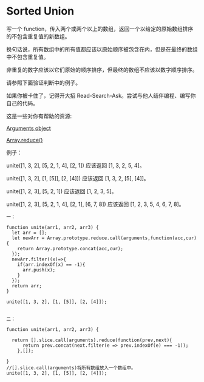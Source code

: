 # Sorted Union
写一个 function，传入两个或两个以上的数组，返回一个以给定的原始数组排序的不包含重复值的新数组。

换句话说，所有数组中的所有值都应该以原始顺序被包含在内，但是在最终的数组中不包含重复值。

非重复的数字应该以它们原始的顺序排序，但最终的数组不应该以数字顺序排序。

请参照下面验证判断中的例子。

如果你被卡住了，记得开大招 Read-Search-Ask。尝试与他人结伴编程、编写你自己的代码。

这是一些对你有帮助的资源:

[Arguments object](https://developer.mozilla.org/zh-CN/docs/Web/JavaScript/Reference/Functions/arguments)

[Array.reduce()](https://developer.mozilla.org/zh-CN/docs/Web/JavaScript/Reference/Global_Objects/Array/Reduce)

例子：

unite([1, 3, 2], [5, 2, 1, 4], [2, 1]) 应该返回 [1, 3, 2, 5, 4]。

unite([1, 3, 2], [1, [5]], [2, [4]]) 应该返回 [1, 3, 2, [5], [4]]。

unite([1, 2, 3], [5, 2, 1]) 应该返回 [1, 2, 3, 5]。

unite([1, 2, 3], [5, 2, 1, 4], [2, 1], [6, 7, 8]) 应该返回 [1, 2, 3, 5, 4, 6, 7, 8]。



```
一：

function unite(arr1, arr2, arr3) {
  let arr = [];
  let newArr = Array.prototype.reduce.call(arguments,function(acc,cur){
    return Array.prototype.concat(acc,cur);
  });
  newArr.filter((x)=>{
    if(arr.indexOf(x) == -1){
      arr.push(x);
    }
  });
  return arr;
}

unite([1, 3, 2], [1, [5]], [2, [4]]);


二：

function unite(arr1, arr2, arr3) {

  return [].slice.call(arguments).reduce(function(prev,next){
      return prev.concat(next.filter(e => prev.indexOf(e) === -1));
    },[]);
  
}
//[].slice.call(arguments)将所有数组放入一个数组中。
unite([1, 3, 2], [1, [5]], [2, [4]]);
```